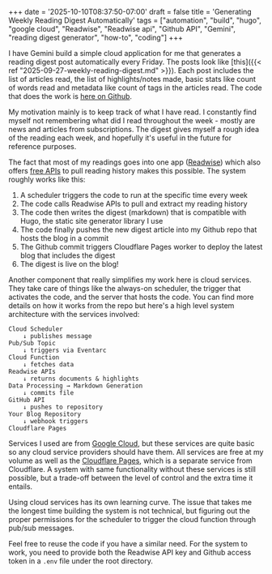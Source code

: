 +++
date = '2025-10-10T08:37:50-07:00'
draft = false
title = 'Generating Weekly Reading Digest Automatically'
tags = ["automation", "build", "hugo", "google cloud", "Readwise", "Readwise api", "Github API", "Gemini", "reading digest generator", "how-to", "coding"]
+++

I have Gemini build a simple cloud application for me that generates a reading digest post automatically every Friday. The posts look like [this]({{< ref "2025-09-27-weekly-reading-digest.md" >}}). Each post includes the list of articles read, the list of highlights/notes made, basic stats like count of words read and metadata like count of tags in the articles read. The code that does the work is [here on Github](https://github.com/yyl/weekly-digest).

My motivation mainly is to keep track of what I have read. I constantly find myself not remembering what did I read throughout the week - mostly are news and articles from subscriptions. The digest gives myself a rough idea of the reading each week, and hopefully it's useful in the future for reference purposes.

The fact that most of my readings goes into one app ([Readwise](https://readwise.io/read)) which also offers [free APIs](https://readwise.io/api_deets) to pull reading history makes this possible. The system roughly works like this:

1. A scheduler triggers the code to run at the specific time every week
2. The code calls Readwise APIs to pull and extract my reading history
3. The code then writes the digest (markdown) that is compatible with Hugo, the static site generator library I use
4. The code finally pushes the new digest article into my Github repo that hosts the blog in a commit
5. The Github commit triggers Cloudflare Pages worker to deploy the latest blog that includes the digest
6. The digest is live on the blog!

Another component that really simplifies my work here is cloud services. They take care of things like the always-on scheduler, the trigger that activates the code, and the server that hosts the code. You can find more details on how it works from the repo but here's a high level system architecture with the services involved: 

```
Cloud Scheduler
    ↓ publishes message
Pub/Sub Topic
    ↓ triggers via Eventarc
Cloud Function
    ↓ fetches data
Readwise APIs
    ↓ returns documents & highlights
Data Processing → Markdown Generation
    ↓ commits file
GitHub API
    ↓ pushes to repository
Your Blog Repository
    ↓ webhook triggers
Cloudflare Pages
```

Services I used are from [Google Cloud](https://cloud.google.com/?hl=en), but these services are quite basic so any cloud service providers should have them. All services are free at my volume as well as the [Cloudflare Pages](https://pages.cloudflare.com), which is a separate service from Cloudflare. A system with same functionality without these services is still possible, but a trade-off between the level of control and the extra time it entails.

Using cloud services has its own learning curve. The issue that takes me the longest time building the system is not technical, but figuring out the proper permissions for the scheduler to trigger the cloud function through pub/sub messages.

Feel free to reuse the code if you have a similar need. For the system to work, you need to provide both the Readwise API key and Github access token in a `.env` file under the root directory. 
